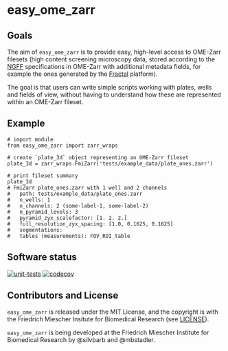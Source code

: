 # easy_ome_zarr

## Goals
The aim of `easy_ome_zarr` is to provide easy, high-level access
to OME-Zarr filesets (high content screening microscopy data, stored
according to the [NGFF](https://ngff.openmicroscopy.org/latest/)
specifications in OME-Zarr with additional metadata fields, for
example the ones generated by the [Fractal](https://fractal-analytics-platform.github.io/fractal-tasks-core/) platform).

The goal is that users can write simple scripts working with plates,
wells and fields of view, without having to understand how these
are represented within an OME-Zarr fileset.

## Example
```
# import module
from easy_ome_zarr import zarr_wraps

# create `plate_3d` object representing an OME-Zarr fileset
plate_3d = zarr_wraps.FmiZarr('tests/example_data/plate_ones.zarr')

# print fileset summary
plate_3d
# FmiZarr plate_ones.zarr with 1 well and 2 channels
#   path: tests/example_data/plate_ones.zarr
#   n_wells: 1
#   n_channels: 2 (some-label-1, some-label-2)
#   n_pyramid_levels: 3
#   pyramid_zyx_scalefactor: [1. 2. 2.]
#   full_resolution_zyx_spacing: [1.0, 0.1625, 0.1625]
#   segmentations: 
#   tables (measurements): FOV_ROI_table
```

## Software status
[![unit-tests](https://github.com/fmi-basel/gbioinfo-easy_ome_zarr/actions/workflows/test_and_deploy.yaml/badge.svg)](https://github.com/fmi-basel/gbioinfo-easy_ome_zarr/actions/workflows/test_and_deploy.yaml)
[![codecov](https://codecov.io/gh/fmi-basel/gbioinfo-easy_ome_zarr/graph/badge.svg?token=GEBLX8ENJ1)](https://codecov.io/gh/fmi-basel/gbioinfo-easy_ome_zarr)

## Contributors and License
`easy_ome_zarr` is released under the MIT License, and the copyright
is with the Friedrich Miescher Insitute for Biomedical Research
(see [LICENSE](https://github.com/fmi-basel/gbioinfo-easy_ome_zarr/blob/main/LICENSE)).

`easy_ome_zarr` is being developed at the Friedrich Miescher Institute for
Biomedical Research by @silvbarb and @mbstadler.